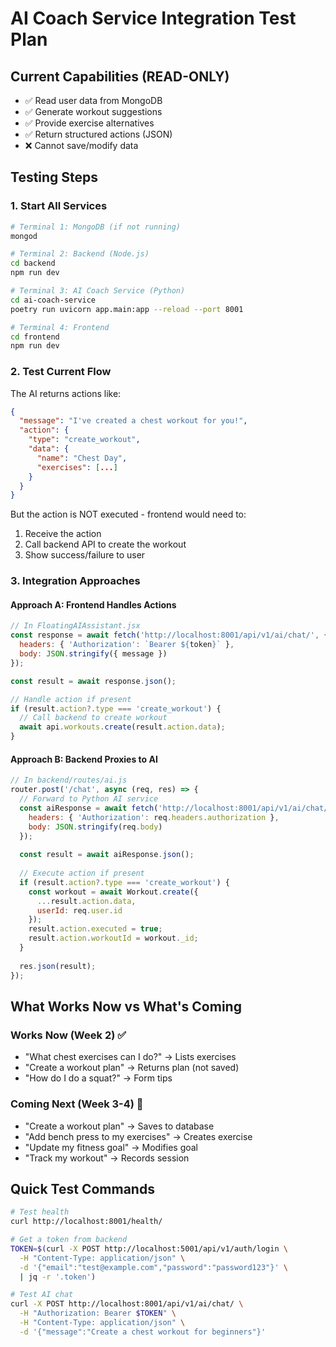 # AI Coach Service Integration Test Plan

## Current Capabilities (READ-ONLY)
- ✅ Read user data from MongoDB
- ✅ Generate workout suggestions
- ✅ Provide exercise alternatives
- ✅ Return structured actions (JSON)
- ❌ Cannot save/modify data

## Testing Steps

### 1. Start All Services
```bash
# Terminal 1: MongoDB (if not running)
mongod

# Terminal 2: Backend (Node.js)
cd backend
npm run dev

# Terminal 3: AI Coach Service (Python)
cd ai-coach-service
poetry run uvicorn app.main:app --reload --port 8001

# Terminal 4: Frontend
cd frontend
npm run dev
```

### 2. Test Current Flow
The AI returns actions like:
```json
{
  "message": "I've created a chest workout for you!",
  "action": {
    "type": "create_workout",
    "data": {
      "name": "Chest Day",
      "exercises": [...]
    }
  }
}
```

But the action is NOT executed - frontend would need to:
1. Receive the action
2. Call backend API to create the workout
3. Show success/failure to user

### 3. Integration Approaches

#### Approach A: Frontend Handles Actions
```javascript
// In FloatingAIAssistant.jsx
const response = await fetch('http://localhost:8001/api/v1/ai/chat/', {
  headers: { 'Authorization': `Bearer ${token}` },
  body: JSON.stringify({ message })
});

const result = await response.json();

// Handle action if present
if (result.action?.type === 'create_workout') {
  // Call backend to create workout
  await api.workouts.create(result.action.data);
}
```

#### Approach B: Backend Proxies to AI
```javascript
// In backend/routes/ai.js
router.post('/chat', async (req, res) => {
  // Forward to Python AI service
  const aiResponse = await fetch('http://localhost:8001/api/v1/ai/chat/', {
    headers: { 'Authorization': req.headers.authorization },
    body: JSON.stringify(req.body)
  });
  
  const result = await aiResponse.json();
  
  // Execute action if present
  if (result.action?.type === 'create_workout') {
    const workout = await Workout.create({
      ...result.action.data,
      userId: req.user.id
    });
    result.action.executed = true;
    result.action.workoutId = workout._id;
  }
  
  res.json(result);
});
```

## What Works Now vs What's Coming

### Works Now (Week 2) ✅
- "What chest exercises can I do?" → Lists exercises
- "Create a workout plan" → Returns plan (not saved)
- "How do I do a squat?" → Form tips

### Coming Next (Week 3-4) 🚧
- "Create a workout plan" → Saves to database
- "Add bench press to my exercises" → Creates exercise
- "Update my fitness goal" → Modifies goal
- "Track my workout" → Records session

## Quick Test Commands

```bash
# Test health
curl http://localhost:8001/health/

# Get a token from backend
TOKEN=$(curl -X POST http://localhost:5001/api/v1/auth/login \
  -H "Content-Type: application/json" \
  -d '{"email":"test@example.com","password":"password123"}' \
  | jq -r '.token')

# Test AI chat
curl -X POST http://localhost:8001/api/v1/ai/chat/ \
  -H "Authorization: Bearer $TOKEN" \
  -H "Content-Type: application/json" \
  -d '{"message":"Create a chest workout for beginners"}'
```